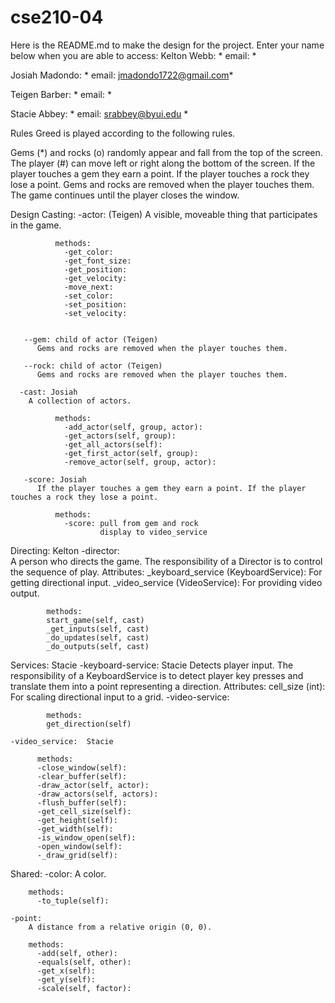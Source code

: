 # cse210-04
Here is the README.md to make the design for the project. Enter your name below when you are able to access: 
Kelton Webb: * email: *

 

Josiah Madondo: * email: jmadondo1722@gmail.com*

 

Teigen Barber: * email: *

 

Stacie Abbey: * email: srabbey@byui.edu *

 

Rules
Greed is played according to the following rules.

 

Gems (*) and rocks (o) randomly appear and fall from the top of the screen.
The player (#) can move left or right along the bottom of the screen.
If the player touches a gem they earn a point.
If the player touches a rock they lose a point.
Gems and rocks are removed when the player touches them.
The game continues until the player closes the window.

 

Design
  Casting:
    -actor: (Teigen)
      A visible, moveable thing that participates in the game. 
              
              methods:
                -get_color:
                -get_font_size:
                -get_position:
                -get_velocity:
                -move_next:
                -set_color:
                -set_position:
                -set_velocity:
                  
    
       --gem: child of actor (Teigen)
          Gems and rocks are removed when the player touches them. 
      
       --rock: child of actor (Teigen)
          Gems and rocks are removed when the player touches them.
  
      -cast: Josiah
        A collection of actors.
        
              methods:
                -add_actor(self, group, actor):
                -get_actors(self, group):
                -get_all_actors(self):
                -get_first_actor(self, group):
                -remove_actor(self, group, actor):
        
       -score: Josiah
          If the player touches a gem they earn a point. If the player touches a rock they lose a point.
              
              methods:
                -score: pull from gem and rock
                        display to video_service 
      
  Directing: Kelton
    -director:  
        A person who directs the game. 
        The responsibility of a Director is to control the sequence of play.
            Attributes:
            _keyboard_service (KeyboardService): For getting directional input.
            _video_service (VideoService): For providing video output.
            
            methods:
            start_game(self, cast)
            _get_inputs(self, cast)
            _do_updates(self, cast)
            _do_outputs(self, cast)
            
  
  Services: Stacie
    -keyboard-service:  Stacie
         Detects player input. 
          The responsibility of a KeyboardService is to detect player key presses and translate them into 
          a point representing a direction.
          Attributes:
            cell_size (int): For scaling directional input to a grid.
            -video-service:
            
            methods:
            get_direction(self)
            
    -video_service:  Stacie
          
          methods:
          -close_window(self):
          -clear_buffer(self):
          -draw_actor(self, actor):
          -draw_actors(self, actors):
          -flush_buffer(self):
          -get_cell_size(self):
          -get_height(self):
          -get_width(self):
          -is_window_open(self):
          -open_window(self):
          -_draw_grid(self):
         
  
  Shared:
    -color:
        A color.
        
        methods:
          -to_tuple(self):
          
    -point:
        A distance from a relative origin (0, 0).
        
        methods:
          -add(self, other):
          -equals(self, other):
          -get_x(self):
          -get_y(self):
          -scale(self, factor):
